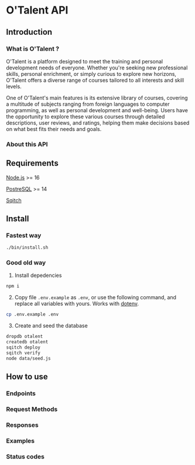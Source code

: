 # O'Talent API

## Introduction

### What is O'Talent ?

O'Talent is a platform designed to meet the training and personal development needs of everyone. Whether you're seeking new professional skills, personal enrichment, or simply curious to explore new horizons, O'Talent offers a diverse range of courses tailored to all interests and skill levels.

One of O'Talent's main features is its extensive library of courses, covering a multitude of subjects ranging from foreign languages to computer programming, as well as personal development and well-being. Users have the opportunity to explore these various courses through detailed descriptions, user reviews, and ratings, helping them make decisions based on what best fits their needs and goals.

### About this API

## Requirements

[Node.js](https://nodejs.org/en) >= 16

[PostreSQL](https://www.postgresql.org/) >= 14

[Sqitch](https://sqitch.org/)

## Install

### Fastest way

```bash
./bin/install.sh
```

### Good old way

1. Install depedencies

```bash
npm i
```

2. Copy file `.env.example` as `.env`, or use the following command, and replace all variables with yours. Works with [dotenv](https://github.com/motdotla/dotenv).

```bash
cp .env.example .env
```

3. Create and seed the database

```bash
dropdb otalent
createdb otalent
sqitch deploy
sqitch verify
node data/seed.js
```

## How to use

### Endpoints

### Request Methods

### Responses

### Examples

### Status codes

```

```
